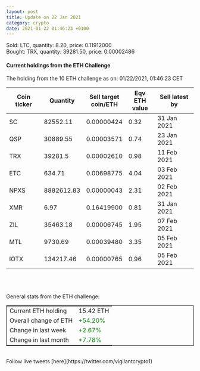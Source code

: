 ```yaml
---
layout: post
title: Update on 22 Jan 2021
category: crypto
date: 2021-01-22 01:46:23 +0100
---
```

<!-- Global site tag (gtag.js) - Google Analytics -->
<script async src="https://www.googletagmanager.com/gtag/js?id=UA-103831149-5"></script>
<script>
  window.dataLayer = window.dataLayer || [];
  function gtag(){dataLayer.push(arguments);}
  gtag('js', new Date());

  gtag('config', 'UA-103831149-5');
</script>
Sold: LTC, quantity:         8.20, price:   0.11912000<br>Bought: TRX, quantity:     39281.50, price:   0.00002486<br>

#### Current holdings from the ETH Challenge

The holding from the 10 ETH challenge as on: 01/22/2021, 01:46:23 CET

|Coin ticker|Quantity|Sell target<br>coin/ETH|Eqv ETH<br>value|Sell latest by|
|-----------|--------|-----------|-----------|--------------|
SC|82552.11|  0.00000424|0.32|31 Jan 2021|
QSP|30889.55|  0.00003571|0.74|23 Jan 2021|
TRX|39281.5|  0.00002610|0.98|11 Feb 2021|
ETC|634.71|  0.00698775|4.04|03 Feb 2021|
NPXS|8882612.83|  0.00000043|2.31|02 Feb 2021|
XMR|6.97|  0.16419900|0.81|31 Jan 2021|
ZIL|35463.18|  0.00006745|1.95|07 Feb 2021|
MTL|9730.69|  0.00039480|3.35|05 Feb 2021|
IOTX|134217.46|  0.00000765|0.96|05 Feb 2021|

<br>
<br>
<br>
General stats from the ETH challenge:

<table style="border:1px solid black;margin-left:auto;margin-right:auto;">
	<tbody>
	<tr>
		<td>Current ETH holding</td>
		<td>     15.42 ETH</td>
	</tr>
	<tr>
		<td>Overall change of ETH</td>
		<td><font color="green">+54.20%</font></td>
	</tr>
	<tr>
		<td>Change in last week</td>
		<td><font color="green">+2.67%</font></td>
	</tr>
	<tr>
		<td>Change in last month</td>
		<td><font color="green">+7.78%</font></td>
	</tr>
	</tbody>
</table>

<br>
Follow live tweets [here](https://twitter.com/vigilantcrypto1)
<br>
<br>